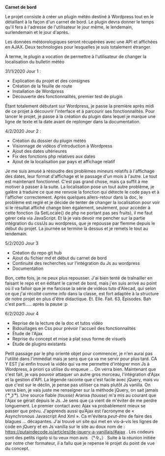 **Carnet de bord**

Le projet consiste à créer un plugin météo destiné à Wordpress tout en le détaillant à la façon d'un carnet de bord. Le plugin devra donner le temps qu'il fera à l'adresse de l'utilisateur le jour même, le lendemain, surlendemain et le jour d'après.

Les données météorologiques seront récupérées avec une API et affichées en AJAX. Deux technologies pour lesquelles je suis totalement étranger.

À terme, le plugin a vocation de permettre à l'utilisateur de changer la localisation du bulletin météo 

31/1/2020
Jour 1 : 

 - Explication du projet et des consignes
 - Création de la feuille de route
 - Installation de Wordpress
 - Découverte des fonctionnalités, premier test de plugin
 
 Étant totalement débutant sur Wordpress, je passe la première après midi de ce projet à découvrir l'interface et à parcourir ses fonctionnalités.  Pour lancer le projet, je passe à la création du plugin dans lequel je marque une ligne de texte et la date avant de replonger dans la documentation.

4/2/2020
Jour 2 :

 - Création du dossier du plugin météo
 - Visionnage de vidéos d'introduction à Wordpress
 - Ajout des dates ultérieures 
 - Fix des fonctions php relatives aux dates
 - Ajout de la localisation par pays et affichage relatif
 
 Je me suis amusé à résoudre des problèmes mineurs relatifs à l'affichage des dates, leur format d'affichage et le passage d'un mois à l'autre. Le tout est maintenant fonctionnel. C'est pas grand chose, mais ça suffit à me motiver à passer à la suite.
La localisation pose un tout autre problème, je galère à traduire ce que me renvoie la fonction qui détecte le code pays et à l'afficher correctement. Après quelques allers-retour dans la doc, le problème est reglé et je décide de tenter de changer la localisation pour voir si le résultat affiché change bien également, seulement, pour accéder à cette fonction (la SetLocale() de php ne portant pas ses fruits), il me faut gérer cela via JavaScript. 
Et là je vais devoir me pencher sur la partie intégration du css/Js au wordpress, que je repousse par flemme depuis le début du projet. La journée se termine là dessus et je remets le tout au lendemain.

5/2/2020
Jour 3

 - Création du repo git hub
 - Ajout du fichier md et début du carnet de bord
 - Continuité des recherches sur l'intégration du Js  au wordpress
 - Documentation

Bon, cette fois, je ne peux plus repousser. J'ai bien tenté de traînailler en faisant le repo et en éditant le carnet de bord, mais j'en suis arrivé au point où il va falloir que je me farcisse la série de vidéos tuto d'Alecad, qui selon ce que j'ai récolté comme info dans la classe, est fort adaptée à la structure de notre projet en plus d'être didactique.
Et. Elle. Fait. 63. Épisodes.
Bah c'est parti..... après la pause :p

6/2/2020
Jour 4

 - Reprise de la lecture de la doc et tutos vidéo
 - Bidouillages en Css pour prévoir l'accueil des fonctionnalités
 - Étude de l'Ajax
 - Reprise du concept et mise à plat sous forme de visuels
 - Étude de plugins existants

Petit passage par le php orienté objet pour commencer, je n'en aurai pas l'utilité dans l'immédiat mais je sens que ça va me servir pour plus tard.
CA Y EST j'ai enfin trouvé la vidéo qui va me permettre d'intégrer mon Js à Wordpress, à priori ça utilise du enqueue ... On verra bien.
Maintenant que c'est fait, je vais pouvoir attaquer un autre gros morceau, l'intégration d'Ajax et la gestion d'API. La légende raconte que c'est facile avec jQuery, mais vu que c'est sur le déclin, je pense pas utiliser ça mais plutôt Js vanilla. On verra bien, je vais juste me renseigner sur la méthode jQuery, on sait jamais ( ͡° ͜ʖ ͡°).
Une source fiable *(tousse)* Aranxa *(tousse)* m'a mis au courant que l'Ajax se gérait depuis le Js. Je sens que ça vient de m'éviter de me perdre longuement. Le premier contact avec Ajax va probablement mieux se passer que prévu.
J'apprends aussi qu’Ajax est l’acronyme de « Asynchronous Javascript And Xml ». Ca m'évitera *peut-être* de faire des blagues ... décapantes.
J'ai trouvé un site qui met en vis-à-vis les lignes de code en jQuery et en Js vanilla sur le site au doux nom de : https://putaindecode.io/articles/de-jquery-a-vanillajs/#ajax . Les codeurs sont des petits rigolo si tu veux mon avis  （°々。）
Suite à la réunion initiée par notre cher formateur, il a fallu que je repense le projet du point de vue du concept. 
<!--stackedit_data:
eyJoaXN0b3J5IjpbMzgyNDUyODYyLC05NTM1MjExNDJdfQ==
-->